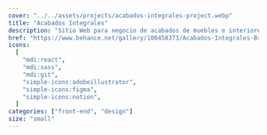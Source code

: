 ```yaml
---
cover: "../../assets/projects/acabados-integrales-project.webp"
title: "Acabados Integrales"
description: "Sitio Web para negocio de acabados de muebles e interiores. Acabados que deslumbran por fuera y enamoran por dentro."
href: "https://www.behance.net/gallery/100458373/Acabados-Integrales-Branding-Design-Web-Development"
icons:
  [
    "mdi:react",
    "mdi:sass",
    "mdi:git",
    "simple-icons:adobeillustrator",
    "simple-icons:figma",
    "simple-icons:notion",
  ]
categories: ["front-end", "design"]
size: "small"
---
```

